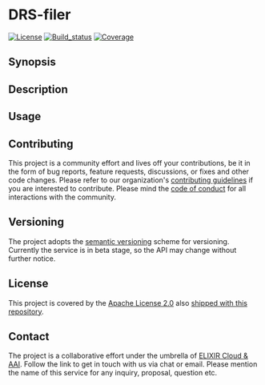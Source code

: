 # DRS-filer

[![License][badge-license]][badge-url-license]
[![Build_status][badge-build-status]][badge-url-build-status]
[![Coverage][badge-coverage]][badge-url-coverage]

## Synopsis


## Description


## Usage


## Contributing

This project is a community effort and lives off your contributions, be it in
the form of bug reports, feature requests, discussions, or fixes and other code
changes. Please refer to our organization's [contributing
guidelines][res-elixir-cloud-contributing] if you are interested to contribute.
Please mind the [code of conduct][res-elixir-cloud-coc] for all interactions
with the community.

## Versioning

The project adopts the [semantic versioning][res-semver] scheme for versioning.
Currently the service is in beta stage, so the API may change without further
notice.

## License

This project is covered by the [Apache License 2.0][license-apache] also
[shipped with this repository][license].

## Contact

The project is a collaborative effort under the umbrella of [ELIXIR Cloud &
AAI][org-elixir-cloud]. Follow the link to get in touch with us via chat or
email. Please mention the name of this service for any inquiry, proposal,
question etc.

[badge-build-status]:<https://travis-ci.com/elixir-cloud-aai/drs-filer.svg?branch=dev>
[badge-coverage]:<https://img.shields.io/coveralls/github/elixir-cloud-aai/drs-filer>
[badge-github-tag]:<https://img.shields.io/github/v/tag/elixir-cloud-aai/drs-filer?color=C39BD3>
[badge-license]:<https://img.shields.io/badge/license-Apache%202.0-blue.svg>
[badge-url-build-status]:<https://travis-ci.com/elixir-cloud-aai/drs-filer>
[badge-url-coverage]:<https://coveralls.io/github/elixir-cloud-aai/drs-filer>
[badge-url-github-tag]:<https://github.com/elixir-cloud-aai/drs-filer/releases>
[badge-url-license]:<http://www.apache.org/licenses/LICENSE-2.0>
[license]: LICENSE
[license-apache]: <https://www.apache.org/licenses/LICENSE-2.0>
[org-elixir-cloud]: <https://github.com/elixir-cloud-aai/elixir-cloud-aai>
[res-elixir-cloud-coc]: <https://github.com/elixir-cloud-aai/elixir-cloud-aai/blob/dev/CODE_OF_CONDUCT.md>
[res-elixir-cloud-contributing]: <https://github.com/elixir-cloud-aai/elixir-cloud-aai/blob/dev/CONTRIBUTING.md>
[res-semver]: <https://semver.org/>
